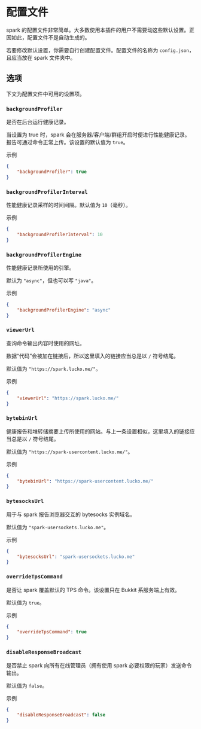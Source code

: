 # 配置文件

spark 的配置文件非常简单。大多数使用本插件的用户不需要动这些默认设置。正因如此，配置文件不是自动生成的。

若要修改默认设置，你需要自行创建配置文件。配置文件的名称为 `config.json`，且应当放在 spark 文件夹中。

## 选项

下文为配置文件中可用的设置项。

### `backgroundProfiler`

是否在后台运行健康记录。

当设置为 true 时，spark 会在服务器/客户端/群组开启时便进行性能健康记录。报告可通过命令正常上传。该设置的默认值为 `true`。

示例
```JSON
{
    "backgroundProfiler": true
}
```

### `backgroundProfilerInterval`

性能健康记录采样的时间间隔。默认值为 `10`（毫秒）。

示例
```JSON
{
    "backgroundProfilerInterval": 10
}
```

### `backgroundProfilerEngine`

性能健康记录所使用的引擎。

默认为 `"async"`，但也可以写 `"java"`。

示例
```JSON
{
    "backgroundProfilerEngine": "async"
}
```

### `viewerUrl`

查询命令输出内容时使用的网址。

数据“代码”会被加在链接后，所以这里填入的链接应当总是以 `/` 符号结尾。

默认值为 `"https://spark.lucko.me/"`。

示例
```JSON
{
    "viewerUrl": "https://spark.lucko.me/"
}
```

### `bytebinUrl`

健康报告和堆转储摘要上传所使用的网站。与上一条设置相似，这里填入的链接应当总是以 `/` 符号结尾。

默认值为 `"https://spark-usercontent.lucko.me/"`。

示例
```JSON
{
    "bytebinUrl": "https://spark-usercontent.lucko.me/"
}
```

### `bytesocksUrl`

用于与 spark 报告浏览器交互的 bytesocks 实例域名。

默认值为 `"spark-usersockets.lucko.me"`。

示例
```JSON
{
    "bytesocksUrl": "spark-usersockets.lucko.me"
}
```

### `overrideTpsCommand`

是否让 spark 覆盖默认的 TPS 命令。该设置只在 Bukkit 系服务端上有效。

默认值为 `true`。

示例
```JSON
{
    "overrideTpsCommand": true
}
```

### `disableResponseBroadcast`

是否禁止 spark 向所有在线管理员（拥有使用 spark 必要权限的玩家）发送命令输出。

默认值为 `false`。

示例
```JSON
{
    "disableResponseBroadcast": false
}
```